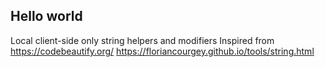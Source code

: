 ## Hello world
Local client-side only string helpers and modifiers
Inspired from https://codebeautify.org/
https://floriancourgey.github.io/tools/string.html
